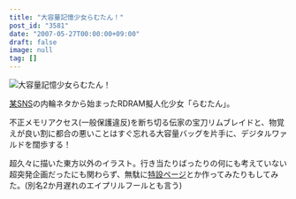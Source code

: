```yaml
---
title: "大容量記憶少女らむたん！"
post_id: "3581"
date: "2007-05-27T00:00:00+09:00"
draft: false
image: null
tag: []
---
```



![大容量記憶少女らむたん！](/!/RAMTAN1GBRIMM/ram_face_sss.jpg)

[某SNS](http://mixi.jp/)の内輪ネタから始まったRDRAM擬人化少女「らむたん」。

不正メモリアクセス(一般保護違反)を断ち切る伝家の宝刀リムブレイドと、物覚えが良い割に都合の悪いことはすぐ忘れる大容量バッグを片手に、デジタルワァルドを闊歩する！

超久々に描いた東方以外のイラスト。行き当たりばったりの何にも考えていない超突発企画だったにも関わらず、無駄に[特設ページ](/!/RAMTAN1GBRIMM/)とか作ってみたりもしてみた。(別名2か月遅れのエイプリルフールとも言う)
